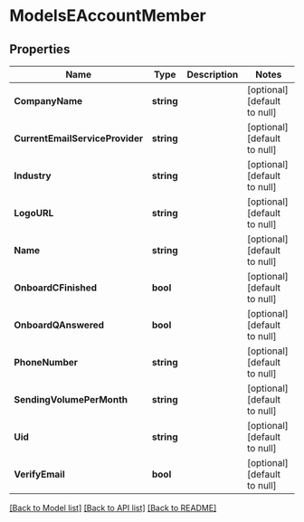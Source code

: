 # ModelsEAccountMember

## Properties
Name | Type | Description | Notes
------------ | ------------- | ------------- | -------------
**CompanyName** | **string** |  | [optional] [default to null]
**CurrentEmailServiceProvider** | **string** |  | [optional] [default to null]
**Industry** | **string** |  | [optional] [default to null]
**LogoURL** | **string** |  | [optional] [default to null]
**Name** | **string** |  | [optional] [default to null]
**OnboardCFinished** | **bool** |  | [optional] [default to null]
**OnboardQAnswered** | **bool** |  | [optional] [default to null]
**PhoneNumber** | **string** |  | [optional] [default to null]
**SendingVolumePerMonth** | **string** |  | [optional] [default to null]
**Uid** | **string** |  | [optional] [default to null]
**VerifyEmail** | **bool** |  | [optional] [default to null]

[[Back to Model list]](../README.md#documentation-for-models) [[Back to API list]](../README.md#documentation-for-api-endpoints) [[Back to README]](../README.md)


